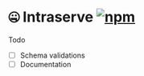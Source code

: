 # 🤐 Intraserve [![npm](https://img.shields.io/npm/v/intraserve.svg?style=flat)](https://www.npmjs.org/package/intraserve)

Todo

* [ ] Schema validations
* [ ] Documentation